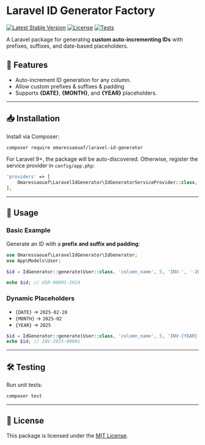 
# Laravel ID Generator Factory

[![Latest Stable Version](https://img.shields.io/packagist/v/omaressaouaf/laravel-id-generator.svg)](https://packagist.org/packages/omaressaouaf/laravel-id-generator)
[![License](https://img.shields.io/github/license/omaressaouaf/laravel-id-generator)](LICENSE)
[![Tests](https://github.com/omaressaouaf/laravel-id-generator/actions/workflows/tests.yml/badge.svg)](https://github.com/omaressaouaf/laravel-id-generator/actions/workflows/tests.yml)

A Laravel package for generating **custom auto-incrementing IDs** with prefixes, suffixes, and date-based placeholders.

## 🚀 Features
- Auto-increment ID generation for any column.
- Allow custom prefixes & suffixes & padding
- Supports **{DATE}**, **{MONTH}**, and **{YEAR}** placeholders.

---

## 📥 Installation

Install via Composer:

```sh
composer require omaressaouaf/laravel-id-generator
```

For Laravel 9+, the package will be auto-discovered. Otherwise, register the service provider in `config/app.php`:

```php
'providers' => [
    Omaressaouaf\LaravelIdGenerator\IdGeneratorServiceProvider::class,
],
```

---

## 📌 Usage

### Basic Example
Generate an ID with a **prefix and suffix and padding**:

```php
use Omaressaouaf\LaravelIdGenerator\IdGenerator;
use App\Models\User;

$id = IdGenerator::generate(User::class, 'column_name', 5, 'INV-', '-2024');

echo $id; // USR-00001-2024
```

### Dynamic Placeholders
- `{DATE}` → `2025-02-28`
- `{MONTH}` → `2025-02`
- `{YEAR}` → `2025`

```php
$id = IdGenerator::generate(User::class, 'column_name', 5, 'INV-{YEAR}-');
echo $id; // INV-2025-00001
```

---

## 🛠️ Testing

Run unit tests:

```sh
composer test
```

---

## 📜 License

This package is licensed under the [MIT License](https://github.com/omaressaouaf/laravel-id-generator/blob/master/LICENSE).
